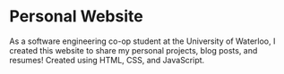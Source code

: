 # Personal Website

As a software engineering co-op student at the University of Waterloo, I created this website to share my personal projects, blog posts, and resumes! Created using HTML, CSS, and JavaScript. 
